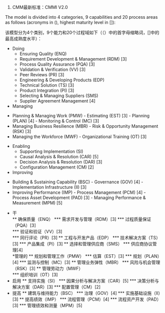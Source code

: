 1.  CMM最新标准：CMMI V2.0

  The model is divided into 4 categories, 9 capabilities and 20 process areas as follows (acronyms in (), highest maturity level in []):
  
  该模型分为4个类别，9个能力和20个过程域如下（（）中的首字母缩略词，[]中的最高成熟度水平）：
  
* Doing
  +   Ensuring Quality (ENQ)
    -   Requirement Development & Management (RDM) [3]
    -  Process Quality Assurance (PQA) [3]
    -  Validation & Verification (VV) [3]
    -  Peer Reviews (PR) [3]
  +   Engineering & Developing Products (EDP)
    -  Technical Solution (TS) [3]
    -  Product Integration (PI) [3]
  +    Selecting & Managing Suppliers (SMS)
    -  Supplier Agreement Management [4]
*  Managing
  +    Planning & Managing Work (PMW)
    -  Estimating (EST) [3]
    -  Planning (PLAN) [4]
    -  Monitoring & Control (MC) [3]
  +  Managing Business Resilience (MBR)
    - Risk & Opportunity Management (RSK) [3]
  +  Managing the Workforce (MWF)
    -  Organizational Training (OT) [3]
* Enabling
  +  Supporting Implementation (SI)
    -  Causal Analysis & Resolution (CAR) [5]
    - Decision Analysis & Resolution (DAR) [3]
    - Configuration Management (CM) [2]
*  Improving
  +  Building & Sustaining Capability (BSC)
    -  Governance (GOV) [4]
    -  Implementation Infrastructure (II) [3]
  +  Improving Performance (IMP)
    -  Process Management (PCM) [4]
    -  Process Asset Development (PAD) [3]
    -  Managing Performance & Measurement (MPM) [5]

*  干  
**   确保质量（ENQ） 
***   需求开发与管理（RDM）[3] 
***   过程质量保证（PQA）[3]  
***   验证和验证（VV）[3]  
***   同行评论（PR）[3]
**  工程与开发产品（EDP）
***   技术解决方案（TS）[3] 
***   产品集成（PI）[3]
**  选择和管理供应商（SMS） 
***  供应商协议管理[4]  
*管理的 
**  规划和管理工作（PMW）
***  估算（EST）[3] 
***  规划（PLAN）[4] 
***  监测与控制（MC）[3] 
**  管理业务弹性（MBR） 
***  风险与机会管理（RSK）[3] 
** 管理劳动力（MWF）  
***  组织培训（OT）[3]
* 启用
** 支持实施（SI）
*** 因果分析与解决方案（CAR）[5]
*** 决策分析与解决方案（DAR）[3]
*** 配置管理（CM）[2]
* 提高
** 建筑与维持能力（BSC）
*** 治理（GOV）[4]
*** 实施基础设施（II）[3]
** 提高绩效（IMP）
*** 流程管理（PCM）[4]
*** 流程资产开发（PAD）[3]
*** 管理绩效和测量（MPM）[5]
